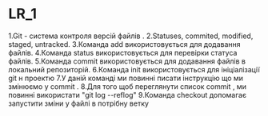 # LR_1
1.Git - система контроля версій файлів .
2.Statuses, commited, modified, staged, untracked. 
3.Команда add використовується для додавання файлів.
4.Команда status використовується для перевірки статуса файлів.
5.Команда commit використовується для додавання файлів в локальний репозиторій.
6.Команда init використовується для ініціалізації git н проектю
7.У даній команді ми повинні писати інструкцію що ми змінюємо у commit .
8.Для того щоб переглянути список commit , ми повинні використати "git log --reflog"
9.Команда checkout допомагає запустити зміни у файлі в потрібну ветку 
